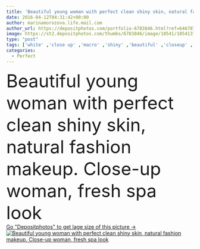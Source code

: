 ```yaml
---
title: 'Beautiful young woman with perfect clean shiny skin, natural fashion makeup. Close-up woman, fresh spa look'
date: 2016-04-12T04:31:42+00:00
author: marinamorozova.life.mail.com
author_url: https://depositphotos.com/portfolio-6783846.html?ref=64678756
image: https://st2.depositphotos.com/thumbs/6783846/image/10541/105413720/api_thumb_450.jpg?forcejpeg=true
type: "post"
tags: ['white' ,'close up' ,'macro' ,'shiny' ,'beautiful' ,'closeup' ,'elegance' ,'girl' ,'female' ,'young' ,'beauty' ,'model' ,'vitality' ,'femininity' ,'serene' ,'fresh' ,'sensuality' ,'natural' ,'healthcare' ,'face' ,'care' ,'freshness' ,'fashion' ,'skin' ,'calm' ,'soft' ,'glamour' ,'clear' ,'woman' ,'make' ,'makeup' ,'skincare' ,'clean' ,'cosmetics' ,'moisturizer' ,'purity' ,'spa' ,'tone' ,'perfect' ,'attractive' ,'eyebrows' ,'blush' ,'lips' ,'wellness' ,'candid' ,'Perfection' ,'complexion' ,'moisturizing' ]
categories: 
  - Perfect
---
```

<div aling="center">
            <font size="60"> Beautiful young woman with perfect clean shiny skin, natural fashion makeup. Close-up woman, fresh spa look</font>   
</div>
<div>
    <a href='https://st2.depositphotos.com/thumbs/6783846/image/10541/105413720/api_thumb_450.jpg?forcejpeg=true?ref=64678756' target=_blank > Go "Depositphotos" to get lage size of this picture ->
        <img href='https://st2.depositphotos.com/thumbs/6783846/image/10541/105413720/api_thumb_450.jpg?forcejpeg=true?ref=64678756' src='https://st2.depositphotos.com/6783846/10541/i/950/depositphotos_105413720-stock-photo-beautiful-young-woman-with-perfect.jpg?forcejpeg=true' alt='Beautiful young woman with perfect clean shiny skin, natural fashion makeup. Close-up woman, fresh spa look' >
    </a>
</div>
